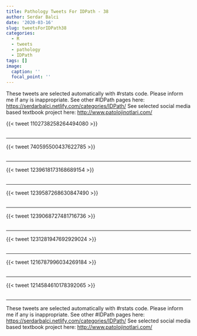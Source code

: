 ```yaml
---
title: Pathology Tweets For IDPath - 38
author: Serdar Balci
date: '2020-03-16'
slug: tweetsForIDPath38
categories:
  - R
  - tweets
  - pathology
  - IDPath
tags: []
image:
  caption: ''
  focal_point: ''
---
```



These tweets are selected automatically with #rstats code. Please inform me if any is inappropriate.
See other #IDPath pages here: https://serdarbalci.netlify.com/categories/IDPath/ 
See selected social media based textbook project here: http://www.patolojinotlari.com/

{{< tweet 1102738258264494080 >}}
<br>
<br>
<hr>
{{< tweet 740595500437622785 >}}
<br>
<br>
<hr>
{{< tweet 1239618173168689154 >}}
<br>
<br>
<hr>
{{< tweet 1239587268630847490 >}}
<br>
<br>
<hr>
{{< tweet 1239068727481716736 >}}
<br>
<br>
<hr>
{{< tweet 1231281947692929024 >}}
<br>
<br>
<hr>
{{< tweet 1216787996034269184 >}}
<br>
<br>
<hr>
{{< tweet 1214584610178392065 >}}
<br>
<br>
<hr>


These tweets are selected automatically with #rstats code. Please inform me if any is inappropriate.
See other #IDPath pages here: https://serdarbalci.netlify.com/categories/IDPath/ 
See selected social media based textbook project here: http://www.patolojinotlari.com/
